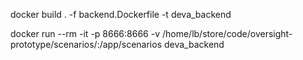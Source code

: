 
docker build . -f backend.Dockerfile -t deva_backend

docker run --rm -it -p 8666:8666 -v /home/lb/store/code/oversight-prototype/scenarios/:/app/scenarios deva_backend
